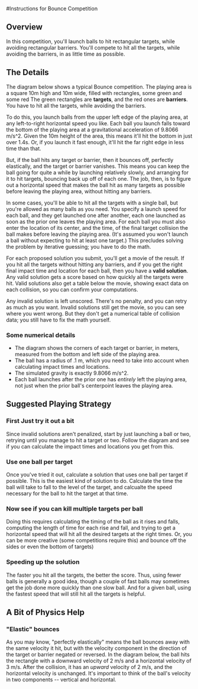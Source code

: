 #Instructions for Bounce Competition

## Overview
In this competition, you'll launch balls to hit rectangular targets, while avoiding rectangular barriers.  You'll compete to hit all the targets, while avoiding the barriers, in as little time as possible.

## The Details
The diagram below shows a typical Bounce competition.  The playing area is a square 10m high and 10m wide, filled with rectangles, some green and some red  The green rectangles are **targets**, and the red ones are **barriers**.  You have to hit all the targets, while avoiding the barriers.

To do this, you launch balls from the upper left edge of the playing area, at any left-to-right horizontal speed you like.  Each ball you launch falls toward the bottom of the playing area at a gravitational acceleration of 9.8066 m/s^2.  Given the 10m height of the area, this means it'll hit the bottom in just over 1.4s.  Or, if you launch it fast enough, it'll hit the far right edge in less time than that.

But, if the ball hits any target or barrier, then it bounces off, perfectly elastically, and the target or barrier vanishes.  This means you can keep the ball going for quite a while by launching relatively slowly, and arranging for it to hit targets, bouncing back up off of each one.  The job, then, is to figure out a horizontal speed that makes the ball hit as many targets as possible before leaving the playing area, without hitting any barriers.

In some cases, you'll be able to hit all the targets with a single ball, but you're allowed as many balls as you need.  You specify a launch speed for each ball, and they get launched one after another, each one launched as soon as the prior one leaves the playing area.  For each ball you must also enter the location of its center, and the time, of the final target collision the ball makes before leaving the playing area.  (It's assumed you won't launch a ball without expecting to hit at least one target.)  This precludes solving the problem by iterative guessing; you have to do the math.

For each proposed solution you submit, you'll get a movie of the result.
If you hit all the targets without hitting any barriers, and if you get the right final impact time and location for each ball, then you have a **valid solution**.  Any valid solution gets a score based on how quickly all the targets were hit.  Valid solutions also get a table below the movie, showing exact data on each collision, so you can confirm your computations.

Any invalid solution is left unscored.  There's no penalty, and you can retry as much as you want.  Invalid solutions still get the movie, so you can see where you went wrong.  But they don't get a numerical table of collision data; you still have to fix the math yourself.

### Some numerical details
 * The diagram shows the corners of each target or barrier, in meters, measured from the bottom and left side of the playing area.  
  * The ball has a radius of .1 m, which you need to take into account when calculating impact times and locations.  
   * The simulated gravity is exactly 9.8066 m/s^2.  
   * Each ball launches after the prior one has *entirely* left the playing area, not just when the prior ball's centerpoint leaves the playing area.

## Suggested Playing Strategy

### First Just try it out a bit
Since invalid solutions aren't penalized, start by just launching a ball or two, retrying until you manage to hit a target or two.  Follow the diagram and see if you can calculate the impact times and locations you get from this.

### Use one ball per target
Once you've tried it out, calculate a solution that uses one ball per target if possible.  This is the easiest kind of solution to do.  Calculate the time the ball will take to fall to the level of the target, and calcualte the speed necessary for the ball to hit the target at that time.

### Now see if you can kill multiple targets per ball
Doing this requires calculating the timing of the ball as it rises and falls, computing the length of time for each rise and fall, and trying to get a horizontal speed that will hit all the desired targets at the right times.  Or, you can be more creative (some competitions require this) and bounce off the sides or even the bottom of targets)

### Speeding up the solution
The faster you hit all the targets, the better the score.  Thus, using fewer balls is generally a good idea, though a couple of fast balls may sometimes get the job done more quickly than one slow ball.  And for a given ball, using the fastest speed that will still hit all the targets is helpful.

## A Bit of Physics Help

### "Elastic" bounces
As you may know, "perfectly elastically" means the ball bounces away with the same velocity it hit, but with the velocity component in the direction of the target or barrier negated or reversed.  In the diagram below, the ball hits the rectangle with a downward velocity of 2 m/s and a horizontal velocity of 3 m/s.  After the collision, it has an *upward* velocity of 2 m/s, and the horizontal velocity is unchanged.  It's important to think of the ball's velocity in two components -- vertical and horizontal.


